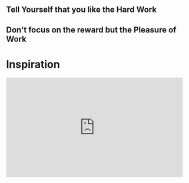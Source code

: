 ## Tell Yourself that you like the Hard Work

## Don't focus on the reward but the Pleasure of Work




# Inspiration
<iframe width="480" height="270" src="https://www.youtube.com/embed/1TSTnDRnIAs" title="NEUROSCIENTIST: "You Will NEVER LACK Motivation Again"" frameborder="0" allow="accelerometer; autoplay; clipboard-write; encrypted-media; gyroscope; picture-in-picture" allowfullscreen></iframe>
